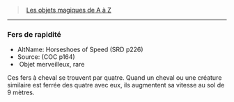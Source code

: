 ﻿> [Les objets magiques de A à Z](hd_magicitems_az_les_objets_magiques_de_a_a_z.md)

---

### Fers de rapidité

- AltName: Horseshoes of Speed (SRD p226)
- Source: (COC p164)
-  Objet merveilleux, rare

Ces fers à cheval se trouvent par quatre. Quand un cheval ou une créature similaire est ferrée des quatre avec eux, ils augmentent sa vitesse au sol de 9 mètres.

